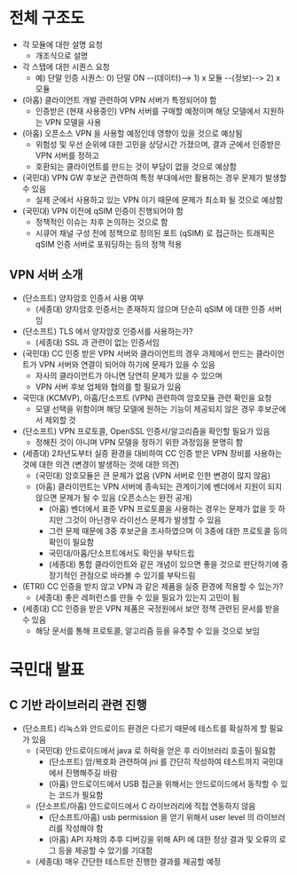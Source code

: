 # 전체 구조도
- 각 모듈에 대한 설명 요청
  - 개조식으로 설명
- 각 스탭에 대한 시퀀스 요청
  - 예) 단말 인증 시퀀스: 0) 단말 ON --(데이터)--> 1) x 모듈 --(정보)--> 2) x 모듈
- (아홉) 클라이언트 개발 관련하여 VPN 서버가 특정되어야 함
  - 인증받은 (현재 사용중인) VPN 서버를 구매할 예정이며 해당 모델에서 지원하는 VPN 모델을 사용
- (아홉) 오픈소스 VPN 을 사용할 예정인데 영향이 있을 것으로 예상됨
  - 위험성 및 우선 순위에 대한 고민을 상당시간 가졌으며, 결과 군에서 인증받은 VPN 서버를 정하고
  - 호환되는 클라이언트를 만드는 것이 부담이 없을 것으로 예상함 
- (국민대) VPN GW 후보군 관련하여 특정 부대에서만 활용하는 경우 문제가 발생할 수 있음
  - 실제 군에서 사용하고 있는 VPN 이기 때문에 문제가 최소화 될 것으로 예상함
- (국민대) VPN 이전에 qSIM 인증이 진행되어야 함
  - 정책적인 이슈는 차후 논의하는 것으로 함
  - 시큐어 채널 구성 전에 정책으로 정의된 포트 (qSIM) 로 접근하는 트래픽은 qSIM 인증 서버로 포워딩하는 등의 정책 적용

## VPN 서버 소개
- (단소프트) 양자암호 인증서 사용 여부
  - (세종대) 양자암호 인증서는 존재하지 않으며 단순히 qSIM 에 대한 인증 서버임 
- (단소프트) TLS 에서 양자암호 인증서를 사용하는가?
  - (세종대) SSL 과 관련이 없는 인증서임
- (국민대) CC 인증 받은 VPN 서버와 클라이언트의 경우 과제에서 만드는 클라이언트가 VPN 서버와 연결이 되어야 하기에 문제가 있을 수 있음
  - 자사의 클라이언트가 아니면 당연히 문제가 있을 수 있으며
  - VPN 서버 후보 업체와 협의를 할 필요가 있음
- 국민대 (KCMVP), 아홉/단소프트 (VPN) 관련하여 암호모듈 관련 확인을 요청
  - 모델 선택을 위함이며 해당 모델에 원하는 기능이 제공되지 않은 경우 후보군에서 제외할 것
- (단소프트) VPN 프로토콜, OpenSSL 인증서/알고리즘을 확인할 필요가 있음
  - 정해진 것이 아니며 VPN 모델을 정하기 위한 과정임을 분명히 함
- (세종대) 2차년도부터 실증 환경을 대비하여 CC 인증 받은 VPN 장비를 사용하는 것에 대한 의견 (변경이 발생하는 것에 대한 의견)
  - (국민대) 암호모듈은 큰 문제가 없음 (VPN 서버로 인한 변경이 많지 않음)
  - (아홉) 클라이언트는 VPN 서버에 종속되는 관계이기에 벤더에서 지원이 되지 않으면 문제가 될 수 있음 (오픈소스는 완전 공개)
    - (아홉) 벤더에서 표준 VPN 프로토콜을 사용하는 경우는 문제가 없을 듯 하지만 그것이 아닌경우 라이선스 문제가 발생할 수 있음
    - 그런 문제 때문에 3증 후보군을 조사하였으며 이 3종에 대한 프로토콜 등의 확인이 필요함
    - 국민대/아홉/단소프트에서도 확인을 부탁드립
    - (세종대) 통합 클라이언트와 같은 개념이 있으면 좋을 것으로 판단하기에 중장기적인 관점으로 바라볼 수 있기를 부탁드림
- (ETRI) CC 인증을 받지 않고 VPN 과 같은 제품을 실증 환경에 적용할 수 있는가?
  - (세종대) 좋은 레퍼런스를 만들 수 있을 필요가 있는지 고민이 됨
- (세종대) CC 인증을 받은 VPN 제품은 국정원에서 보안 정책 관련된 문서를 받을 수 있음
    - 해당 문서를 통해 프로토콜, 알고리즘 등을 유추할 수 있을 것으로 보임

# 국민대 발표
## C 기반 라이브러리 관련 진행
- (단소프트) 리눅스와 안드로이드 환경은 다르기 때문에 테스트를 확실하게 할 필요가 있음
  - (국민대) 안드로이드에서 java 로 허락을 얻은 후 라이브러리 호출이 필요함
    - (단소프트) 암/복호화 관련하여 jni 를 간단히 작성하여 테스트까지 국민대에서 진행해주길 바람
    - (아홉) 안드로이드에서 USB 접근을 위해서는 안드로이드에서 동작할 수 있는 코드가 필요함
  - (단소프트/아홉) 안드로이드에서 C 라이브러리에 직접 연동하지 않음
    - (단소프트/아홉) usb permission 을 얻기 위해서 user level 의 라이브러리를 작성해야 함
    - (아홉) API 자체의 추후 디버깅을 위해 API 에 대한 정상 결과 및 오류의 로그 등을 제공할 수 았기를 기대함
  - (세종대) 매우 간단한 테스트만 진행한 결과를 제공할 예정 
